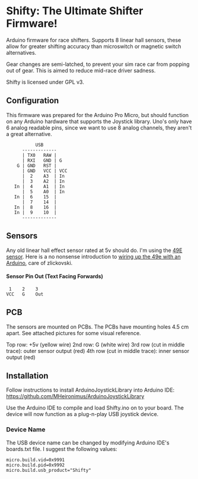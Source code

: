 # Shifty: The Ultimate Shifter Firmware!
Arduino firmware for race shifters. Supports 8 linear hall sensors, these allow for greater shifting accuracy than microswitch or magnetic switch alternatives.

Gear changes are semi-latched, to prevent your sim race car from popping out of gear. This is aimed to reduce mid-race driver sadness.

Shifty is licensed under GPL v3.

## Configuration
This firmware was prepared for the Arduino Pro Micro, but should function on any Arduino hardware that supports the Joystick library. Uno's only have 6 analog readable pins, since we want to use 8 analog channels, they aren't a great alternative.


```
           USB
      -------------
      | TX0   RAW |    
      | RXI   GND | G
    G | GND   RST |
      | GND   VCC | VCC
      |  2    A3  | In
      |  3    A2  | In
   In |  4    A1  | In
      |  5    A0  | In  
   In |  6    15  |
      |  7    14  |
   In |  8    16  |
   In |  9    10  | 
      -------------
```

## Sensors
Any old linear hall effect sensor rated at 5v should do. I'm using the [49E sensor](https://sensing.honeywell.com/index.php?ci_id=50359). Here is a no nonsense introduction to [wiring up the 49e with an Arduino](https://knitsbits.wordpress.com/2015/04/26/49e-sensor-and-arduino/), care of zlickovski.

#### Sensor Pin Out (Text Facing Forwards)
```
 1    2    3
VCC   G    Out
```

## PCB

The sensors are mounted on PCBs. The PCBs have mounting holes 4.5 cm apart. See attached pictures for some visual reference.

Top row: +5v (yellow wire)
2nd row: G (white wire)
3rd row (cut in middle trace): outer sensor output (red)
4th row (cut in middle trace): inner sensor output (red)

## Installation

Follow instructions to install ArduinoJoystickLibrary into Arduino IDE: https://github.com/MHeironimus/ArduinoJoystickLibrary

Use the Arduino IDE to compile and load Shifty.ino on to your board. The device will now function as a plug-n-play USB joystick device.

### Device Name

The USB device name can be changed by modifying Arduino IDE's boards.txt file. I suggest the following values:

```
micro.build.vid=0x9991
micro.build.pid=0x9992
micro.build.usb_product="Shifty"
```
